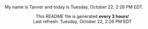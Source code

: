 My name is Tanner and today is Tuesday, October 22, 2:26 PM EDT.

<p align="center">This <i>README</i> file is generated <b>every 3 hours</b>!</br>Last refresh: Tuesday, October 22, 2:26 PM EDT<br /></p>
